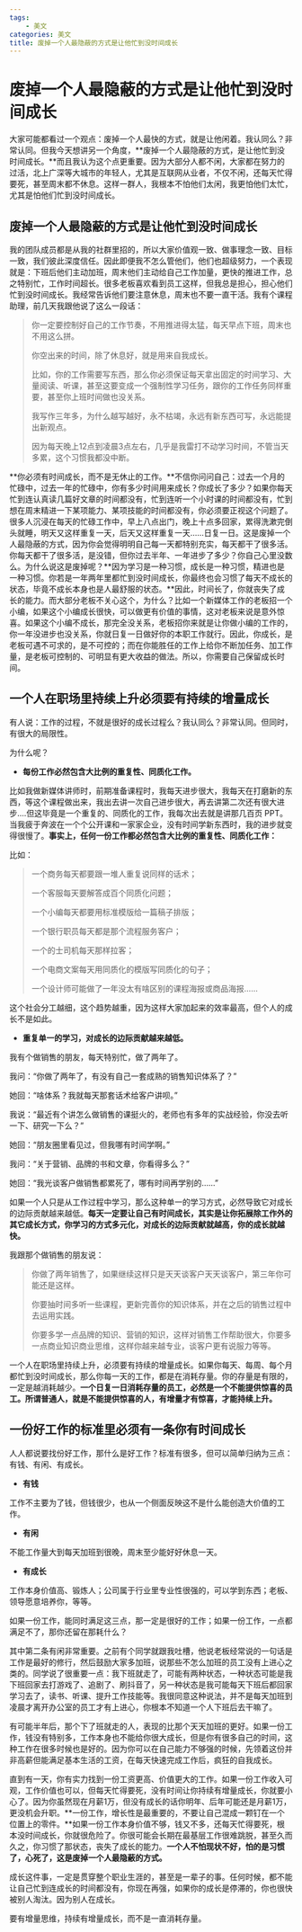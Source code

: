 ```yaml
---
tags:
	- 美文
categories: 美文
title: 废掉一个人最隐蔽的方式是让他忙到没时间成长
---
```

# 废掉一个人最隐蔽的方式是让他忙到没时间成长

大家可能都看过一个观点：废掉一个人最快的方式，就是让他闲着。我认同么？非常认同。但我今天想讲另一个角度，**废掉一个人最隐蔽的方式，是让他忙到没时间成长。**而且我认为这个点更重要。因为大部分人都不闲，大家都在努力的过活，北上广深等大城市的年轻人，尤其是互联网从业者，不仅不闲，还每天忙得要死，甚至周末都不休息。这样一群人，我根本不怕他们太闲，我更怕他们太忙，尤其是怕他们忙到没时间成长。
<!--more-->
## 废掉一个人最隐蔽的方式是让他忙到没时间成长

我的团队成员都是从我的社群里招的，所以大家价值观一致、做事理念一致、目标一致，我们彼此深度信任。因此即便我不怎么管他们，他们也超级努力，一个表现就是：下班后他们主动加班，周末他们主动给自己工作加量，更快的推进工作，总之特别忙，工作时间超长。很多老板喜欢看到员工这样，但我总是担心，担心他们忙到没时间成长。我经常告诉他们要注意休息，周末也不要一直干活。我有个课程助理，前几天我跟他说了这么一段话：

> 你一定要控制好自己的工作节奏，不用推进得太猛，每天早点下班，周末也不用这么拼。
>
> 你空出来的时间，除了休息好，就是用来自我成长。
>
> 比如，你的工作需要写东西，那么你必须保证每天拿出固定的时间学习、大量阅读、听课，甚至这要变成一个强制性学习任务，跟你的工作任务同样重要，甚至你上班时间做也没关系。
>
> 我写作三年多，为什么越写越好，永不枯竭，永远有新东西可写，永远能提出新观点。
>
> 因为每天晚上12点到凌晨3点左右，几乎是我雷打不动学习时间，不管当天多累，这个习惯我都没中断。

**你必须有时间成长，而不是无休止的工作。**不信你问问自己：过去一个月的忙碌中，过去一年的忙碌中，你有多少时间用来成长？你成长了多少？如果你每天忙到连认真读几篇好文章的时间都没有，忙到连听一个小时课的时间都没有，忙到想在周末精进一下某项能力、某项技能的时间都没有，你必须要正视这个问题了。很多人沉浸在每天的忙碌工作中，早上八点出门，晚上十点多回家，累得洗漱完倒头就睡，明天又这样重复一天，后天又这样重复一天……日复一日。这是废掉一个人最隐蔽的方式，因为你会觉得明明自己每一天都特别充实，每天都干了很多活。你每天都干了很多活，是没错，但你过去半年、一年进步了多少？你自己心里没数么。为什么说这是废掉呢？**因为学习是一种习惯，成长是一种习惯，精进也是一种习惯。你若是一年两年里都忙到没时间成长，你最终也会习惯了每天不成长的状态，毕竟不成长本身也是人最舒服的状态。**因此，时间长了，你就丧失了成长的能力。而大部分老板不关心这个，为什么？比如一个新媒体工作的老板招一个小编，如果这个小编成长很快，可以做更有价值的事情，这对老板来说是意外惊喜。如果这个小编不成长，那完全没关系，老板招你来就是让你做小编的工作的，你一年没进步也没关系，你就日复一日做好你的本职工作就行。因此，你成长，是老板可遇不可求的，是不可控的；而在你能胜任的工作上给你不断加任务、加工作量，是老板可控制的、可明显有更大收益的做法。所以，你需要自己保留成长时间。

## 一个人在职场里持续上升必须要有持续的增量成长

有人说：工作的过程，不就是很好的成长过程么？我认同么？非常认同。但同时，有很大的局限性。

为什么呢？

- **每份工作必然包含大比例的重复性、同质化工作。**

比如我做新媒体讲师时，前期准备课程时，我每天进步很大，我每天在打磨新的东西，等这个课程做出来，我出去讲一次自己进步很大，再去讲第二次还有很大进步....但这毕竟是一个重复的、同质化的工作，我每次出去就是讲那几百页 PPT。当我疲于奔波在一个个公开课和一家家企业，没有时间学新东西时，我的进步就变得很慢了。**事实上，任何一份工作都必然包含大比例的重复性、同质化工作：**

比如：

> 一个商务每天都要跟一堆人重复说同样的话术；
>
> 一个客服每天要解答成百个同质化问题；
>
> 一个小编每天都要用标准模版给一篇稿子排版；
>
> 一个银行职员每天都是那个流程服务客户；
>
> 一个的士司机每天那样拉客；
>
> 一个电商文案每天用同质化的模版写同质化的句子；
>
> 一个设计师可能做了一年没太有啥区别的课程海报或商品海报……

这个社会分工越细，这个趋势越重，因为这样大家加起来的效率最高，但个人的成长不是如此。

- **重复单一的学习，对成长的边际贡献越来越低。**

我有个做销售的朋友，每天特别忙，做了两年了。

我问：“你做了两年了，有没有自己一套成熟的销售知识体系了？”

她回：“啥体系？我就每天那套话术给客户讲呗。”

我说：“最近有个讲怎么做销售的课挺火的，老师也有多年的实战经验，你没去听一下、研究一下么？”

她回：“朋友圈里看见过，但我哪有时间学啊。”

我问：“关于营销、品牌的书和文章，你看得多么？”

她回：“我光谈客户做销售都累死了，哪有时间再学别的……”

如果一个人只是从工作过程中学习，那么这种单一的学习方式，必然导致它对成长的边际贡献越来越低。**每天一定要让自己有时间成长，其实是让你拓展除工作外的其它成长方式，你学习的方式多元化，对成长的边际贡献就越高，你的成长就越快。**

我跟那个做销售的朋友说：

> 你做了两年销售了，如果继续这样只是天天谈客户天天谈客户，第三年你可能还是这样。
>
> 你要抽时间多听一些课程，更新完善你的知识体系，并在之后的销售过程中去运用实践。
>
> 你要多学一点品牌的知识、营销的知识，这样对销售工作帮助很大，你要多一点商业知识商业思维，这样你越来越专业，谈客户更有说服力等等。

一个人在职场里持续上升，必须要有持续的增量成长。如果你每天、每周、每个月都忙到没时间成长，那么你每一天的工作，都是在消耗存量。你的存量是有限的，一定是越消耗越少。**一个日复一日消耗存量的员工，必然是一个不能提供惊喜的员工。所谓普通人，就是不能提供惊喜的人，有增量才有惊喜，才能持续上升。**

## 一份好工作的标准里必须有一条你有时间成长

人人都说要找份好工作，那什么是好工作？标准有很多，但可以简单归纳为三点：有钱、有闲、有成长。

- **有钱**  

工作不主要为了钱，但钱很少，也从一个侧面反映这不是什么能创造大价值的工作。

- **有闲**  

不能工作量大到每天加班到很晚，周末至少能好好休息一天。

- **有成长**  

工作本身价值高、锻炼人；公司属于行业里专业性很强的，可以学到东西；老板、领导愿意培养你，等等。

如果一份工作，能同时满足这三点，那一定是很好的工作；如果一份工作，一点都满足不了，那你还留在那耗什么？

其中第二条有闲非常重要。之前有个同学就跟我吐槽，他说老板经常说的一句话是工作是最好的修行，然后鼓励大家多加班，说那些不怎么加班的员工没有上进心之类的。同学说了很重要一点：我下班就走了，可能有两种状态，一种状态可能是我下班回家去打游戏了、追剧了、刷抖音了，另一种状态是我可能每天下班后都回家学习去了，读书、听课、提升工作技能等。我很同意这种说法，并不是每天加班到凌晨才离开办公室的员工才有上进心，你根本不知道一个人下班后去干嘛了。

有可能半年后，那个下了班就走的人，表现的比那个天天加班的更好。如果一份工作，钱没有特别多，工作本身也不能给你很大成长，但是你有很多自己的时间，这种工作在很多时候也是好的。因为你可以在自己能力不够强的时候，先领着这份并非高薪但能满足基本生活的工资，在每天快速完成工作后，疯狂的自我成长。

直到有一天，你有实力找到一份工资更高、价值更大的工作。如果一份工作收入可观，工作价值也可以，但每天忙得要死，没有时间让你持续有增量成长，你就要小心了。因为你虽然现在月薪1万，但没有成长的话你明年、后年可能还是月薪1万，更没机会升职。**一份工作，增长性是最重要的，不要让自己混成一颗钉在一个位置上的零件。**如果一份工作本身价值不够，钱又不多，还每天忙得要死，根本没时间成长，你就很危险了。你很可能会长期在最基层工作很难跳脱，甚至久而久之，你习惯了那状态，丧失了成长的能力。**一个人不怕现状不好，怕的是习惯了，心死了，这是废掉一个人最隐蔽的方式。**

成长这件事，一定是贯穿整个职业生涯的，甚至是一辈子的事。任何时候，都不能让自己忙到连成长的时间都没有，你现在再强，如果你的成长是停滞的，你也很快被别人淘汰。因为别人在成长。

要有增量思维，持续有增量成长，而不是一直消耗存量。